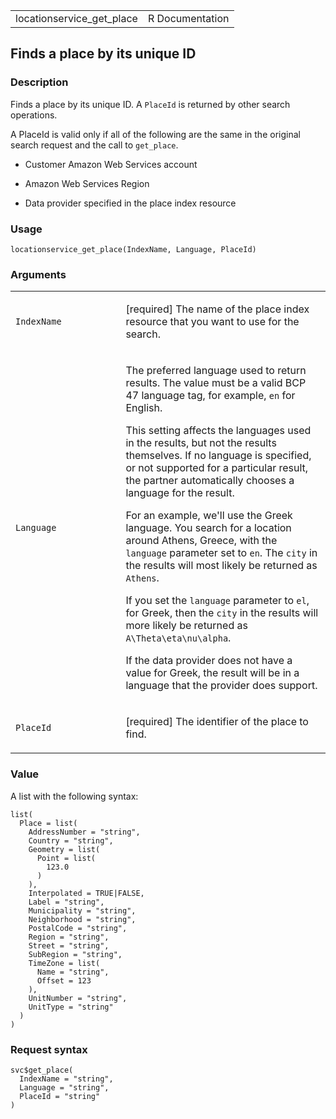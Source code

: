 <table style="width: 100%;">
<tbody>
<tr class="odd">
<td>locationservice_get_place</td>
<td style="text-align: right;">R Documentation</td>
</tr>
</tbody>
</table>

## Finds a place by its unique ID

### Description

Finds a place by its unique ID. A `PlaceId` is returned by other search
operations.

A PlaceId is valid only if all of the following are the same in the
original search request and the call to `get_place`.

-   Customer Amazon Web Services account

-   Amazon Web Services Region

-   Data provider specified in the place index resource

### Usage

    locationservice_get_place(IndexName, Language, PlaceId)

### Arguments

<table>
<colgroup>
<col style="width: 35%" />
<col style="width: 65%" />
</colgroup>
<tbody>
<tr class="odd">
<td><code
id="locationservice_get_place_:_IndexName">IndexName</code></td>
<td><p>[required] The name of the place index resource that you want to
use for the search.</p></td>
</tr>
<tr class="even">
<td><code id="locationservice_get_place_:_Language">Language</code></td>
<td><p>The preferred language used to return results. The value must be
a valid BCP 47 language tag, for example, <code>en</code> for
English.</p>
<p>This setting affects the languages used in the results, but not the
results themselves. If no language is specified, or not supported for a
particular result, the partner automatically chooses a language for the
result.</p>
<p>For an example, we'll use the Greek language. You search for a
location around Athens, Greece, with the <code>language</code> parameter
set to <code>en</code>. The <code>city</code> in the results will most
likely be returned as <code>Athens</code>.</p>
<p>If you set the <code>language</code> parameter to <code>el</code>,
for Greek, then the <code>city</code> in the results will more likely be
returned as <code class="reqn">A\Theta\eta\nu\alpha</code>.</p>
<p>If the data provider does not have a value for Greek, the result will
be in a language that the provider does support.</p></td>
</tr>
<tr class="odd">
<td><code id="locationservice_get_place_:_PlaceId">PlaceId</code></td>
<td><p>[required] The identifier of the place to find.</p></td>
</tr>
</tbody>
</table>

### Value

A list with the following syntax:

    list(
      Place = list(
        AddressNumber = "string",
        Country = "string",
        Geometry = list(
          Point = list(
            123.0
          )
        ),
        Interpolated = TRUE|FALSE,
        Label = "string",
        Municipality = "string",
        Neighborhood = "string",
        PostalCode = "string",
        Region = "string",
        Street = "string",
        SubRegion = "string",
        TimeZone = list(
          Name = "string",
          Offset = 123
        ),
        UnitNumber = "string",
        UnitType = "string"
      )
    )

### Request syntax

    svc$get_place(
      IndexName = "string",
      Language = "string",
      PlaceId = "string"
    )
